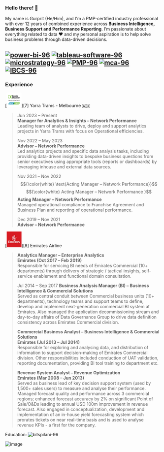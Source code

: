 ### Hello there! 👋  

My name is Gurprit (He/Him), and I'm a PMP-certified industry professional with over 12 years of combined experience across **Business Intelligence, Business Support and Performance Reporting**. I’m passionate about everything related to data ♥️  and my personal aspiration is to help solve business problems through data-driven decisions.

[![power-bi-96](https://github.com/user-attachments/assets/e60875ad-ee83-48ad-8f2e-68eca2ae8fea "Proficient in Tableau")][1]
[![tableau-software-96](https://github.com/user-attachments/assets/f597f4b7-3aca-4f0b-86cd-b7e7c914cb04 "Proficient in Tableau")][2]
[![microstrategy-96](https://github.com/user-attachments/assets/f9b5aeec-c1e8-43f7-8d4b-86bb01a89605 "Proficient in MicroStrategy")][3]
[![PMP-96](https://github.com/user-attachments/assets/20901846-0149-406c-87f9-f05acb4e4dec "Project Management Professional")][4]
[![mca-96](https://github.com/user-attachments/assets/2e71a7bf-4193-4f93-8b86-a60b26899792 "Microsoft Certified Data Analyst")][5]
[![IBCS-96](https://github.com/user-attachments/assets/aac047bb-3954-49b8-9588-a19d710759e5 "IBCS Certified Analyst")][6]
---

### **Experience**  

[<img src="https://github.com/G-S-LTU/G-S-LTU/blob/main/YarraTrams-96.png" width="48" alt="Yarra Trams">][7]
  Yarra Trams - Melbourne 🇦🇺
 > Jun 2023 – Present   
 > **Manager for Analytics & Insights – Network Performance**   
 > Leading team of analysts to drive, deploy and support analytics projects in Yarra Trams with focus on Operational efficiencies.  
 >
 > Nov 2022 – May 2023  
 > **Advisor – Network Performance**  
 > Led analytics projects and specific data analysis tasks, including providing data-driven insights to bespoke business questions from senior executives using appropriate tools (reports or dashboards) by leveraging inhouse and external data sources.
 >
 > Nov 2021 – Nov 2022  
 > $${\color{white} \text{Acting Manager – Network Performance}}$$
 > $${\color{white} Acting Manager – Network Performance }$$
 > **Acting Manager – Network Performance**  
 > Managed operational compliance to Franchise Agreement and Business Plan and reporting of operational performance.
 >
 > Dec 2019 – Nov 2021  
 > **Advisor – Network Performance**   
  
  
[<img src="https://github.com/G-S-LTU/G-S-LTU/blob/main/emirates-airlines1768.jpg" width="48" alt="Emirates">][8]
 Emirates Airline  
 > **Analytics Manager – Enterprise Analytics**  
 > **Emirates (Oct 2017 – Feb 2019)**  
 > Responsible for servicing BI needs of Emirates Commercial (10+ departments) through delivery of strategic / tactical insights, self-service enablement and functional domain consultation.
 > 
 > 
 > Jul 2014 – Sep 2017
 > **Business Analysis Manager (BI) – Business Intelligence & Commercial Solutions**  
 > Served as central conduit between Commercial business units (10+ departments), technology teams and support teams to define, develop and implement next-generation commercial BI system at Emirates. Also managed the application decommissioning stream and day-to-day affairs of Data Governance Group to drive data definition consistency across Emirates Commercial division.
 > 
 > **Commercial Business Analyst – Business Intelligence & Commercial Solutions**   
 > **Emirates (Jul 2013 – Jul 2014)**  
 > Responsible for exploring and analysing data, and distribution of information to support decision-making of Emirates Commercial division. Other responsibilities included conduction of UAT validation, reporting documentation, providing BI tool training to department etc.
 > 
 > **Revenue System Analyst – Revenue Optimization**  
 > **Emirates (Mar 2008 – Jun 2013)**  
 > Served as business lead of key decision support system (used by 1,500+ sales users) to measure and analyse their performance. Managed forecast quality and performance across 3 commercial regions; enhanced forecast accuracy by 2% on significant Point of Sale/O&Ds leading to annual USD 100m improvement in revenue forecast. Also engaged in conceptualization, development and implementation of an in-house yield forecasting system which prorates tickets on near real-time basis and is used to analyse revenue KPIs - a first for the company.  
 > 
Education:
![bitspilani-96](https://github.com/user-attachments/assets/f292f9a6-7764-476b-a423-8e1420e4f36b)


[1]: https://www.microsoft.com/en-us/power-platform/products/power-bi
[2]: https://www.tableau.com/
[3]: https://www.microstrategy.com/
[4]: https://www.ibcs.com/
[5]: https://yarratrams.com.au/
[6]: https://www.pmi.org/


![image](https://github.com/user-attachments/assets/5f4e949d-3367-4095-a136-1a0ff0412477)


<!--
**G-S-LTU/G-S-LTU** is a ✨ _special_ ✨ repository because its `README.md` (this file) appears on your GitHub profile.

Here are some ideas to get you started:

- 🔭 I’m currently working on ...
- 🌱 I’m currently learning ...
- 👯 I’m looking to collaborate on ...
- 🤔 I’m looking for help with ...
- 💬 Ask me about ...
- 📫 How to reach me: ...
- 😄 Pronouns: ...
- ⚡ Fun fact: ...
-->
